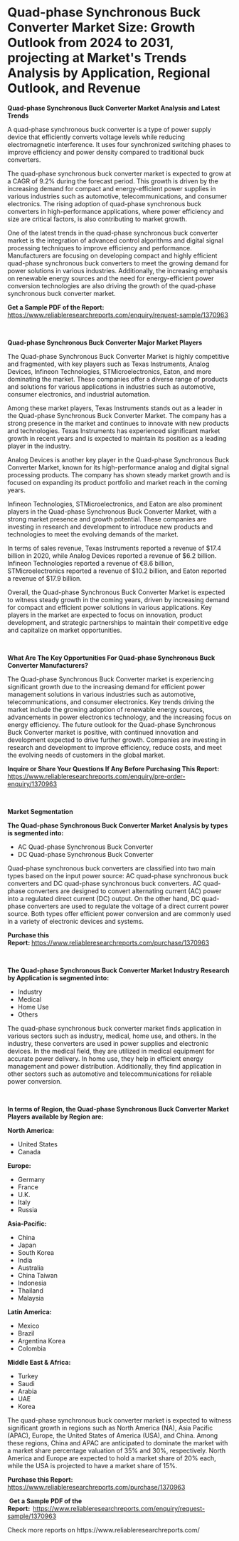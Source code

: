 <p><h1>Quad-phase Synchronous Buck Converter Market Size: Growth Outlook from 2024 to 2031, projecting at Market's Trends Analysis by Application, Regional Outlook, and Revenue</h1></p><p><strong>Quad-phase Synchronous Buck Converter Market Analysis and Latest Trends</strong></p>
<p><p>A quad-phase synchronous buck converter is a type of power supply device that efficiently converts voltage levels while reducing electromagnetic interference. It uses four synchronized switching phases to improve efficiency and power density compared to traditional buck converters.</p><p>The quad-phase synchronous buck converter market is expected to grow at a CAGR of 9.2% during the forecast period. This growth is driven by the increasing demand for compact and energy-efficient power supplies in various industries such as automotive, telecommunications, and consumer electronics. The rising adoption of quad-phase synchronous buck converters in high-performance applications, where power efficiency and size are critical factors, is also contributing to market growth.</p><p>One of the latest trends in the quad-phase synchronous buck converter market is the integration of advanced control algorithms and digital signal processing techniques to improve efficiency and performance. Manufacturers are focusing on developing compact and highly efficient quad-phase synchronous buck converters to meet the growing demand for power solutions in various industries. Additionally, the increasing emphasis on renewable energy sources and the need for energy-efficient power conversion technologies are also driving the growth of the quad-phase synchronous buck converter market.</p></p>
<p><strong>Get a Sample PDF of the Report:&nbsp;</strong> <a href="https://www.reliableresearchreports.com/enquiry/request-sample/1370963">https://www.reliableresearchreports.com/enquiry/request-sample/1370963</a></p>
<p>&nbsp;</p>
<p><strong>Quad-phase Synchronous Buck Converter Major Market Players</strong></p>
<p><p>The Quad-phase Synchronous Buck Converter Market is highly competitive and fragmented, with key players such as Texas Instruments, Analog Devices, Infineon Technologies, STMicroelectronics, Eaton, and more dominating the market. These companies offer a diverse range of products and solutions for various applications in industries such as automotive, consumer electronics, and industrial automation.</p><p>Among these market players, Texas Instruments stands out as a leader in the Quad-phase Synchronous Buck Converter Market. The company has a strong presence in the market and continues to innovate with new products and technologies. Texas Instruments has experienced significant market growth in recent years and is expected to maintain its position as a leading player in the industry.</p><p>Analog Devices is another key player in the Quad-phase Synchronous Buck Converter Market, known for its high-performance analog and digital signal processing products. The company has shown steady market growth and is focused on expanding its product portfolio and market reach in the coming years.</p><p>Infineon Technologies, STMicroelectronics, and Eaton are also prominent players in the Quad-phase Synchronous Buck Converter Market, with a strong market presence and growth potential. These companies are investing in research and development to introduce new products and technologies to meet the evolving demands of the market.</p><p>In terms of sales revenue, Texas Instruments reported a revenue of $17.4 billion in 2020, while Analog Devices reported a revenue of $6.2 billion. Infineon Technologies reported a revenue of €8.6 billion, STMicroelectronics reported a revenue of $10.2 billion, and Eaton reported a revenue of $17.9 billion.</p><p>Overall, the Quad-phase Synchronous Buck Converter Market is expected to witness steady growth in the coming years, driven by increasing demand for compact and efficient power solutions in various applications. Key players in the market are expected to focus on innovation, product development, and strategic partnerships to maintain their competitive edge and capitalize on market opportunities.</p></p>
<p>&nbsp;</p>
<p><strong>What Are The Key Opportunities For Quad-phase Synchronous Buck Converter Manufacturers?</strong></p>
<p><p>The Quad-phase Synchronous Buck Converter market is experiencing significant growth due to the increasing demand for efficient power management solutions in various industries such as automotive, telecommunications, and consumer electronics. Key trends driving the market include the growing adoption of renewable energy sources, advancements in power electronics technology, and the increasing focus on energy efficiency. The future outlook for the Quad-phase Synchronous Buck Converter market is positive, with continued innovation and development expected to drive further growth. Companies are investing in research and development to improve efficiency, reduce costs, and meet the evolving needs of customers in the global market.</p></p>
<p><strong>Inquire or Share Your Questions If Any Before Purchasing This Report:</strong> <a href="https://www.reliableresearchreports.com/enquiry/pre-order-enquiry/1370963">https://www.reliableresearchreports.com/enquiry/pre-order-enquiry/1370963</a></p>
<p>&nbsp;</p>
<p><strong>Market Segmentation</strong></p>
<p><strong>The Quad-phase Synchronous Buck Converter Market Analysis by types is segmented into:</strong></p>
<p><ul><li>AC Quad-phase Synchronous Buck Converter</li><li>DC Quad-phase Synchronous Buck Converter</li></ul></p>
<p><p>Quad-phase synchronous buck converters are classified into two main types based on the input power source: AC quad-phase synchronous buck converters and DC quad-phase synchronous buck converters. AC quad-phase converters are designed to convert alternating current (AC) power into a regulated direct current (DC) output. On the other hand, DC quad-phase converters are used to regulate the voltage of a direct current power source. Both types offer efficient power conversion and are commonly used in a variety of electronic devices and systems.</p></p>
<p><strong>Purchase this Report:&nbsp;</strong><a href="https://www.reliableresearchreports.com/purchase/1370963">https://www.reliableresearchreports.com/purchase/1370963</a></p>
<p>&nbsp;</p>
<p><strong>The Quad-phase Synchronous Buck Converter Market Industry Research by Application is segmented into:</strong></p>
<p><ul><li>Industry</li><li>Medical</li><li>Home Use</li><li>Others</li></ul></p>
<p><p>The quad-phase synchronous buck converter market finds application in various sectors such as industry, medical, home use, and others. In the industry, these converters are used in power supplies and electronic devices. In the medical field, they are utilized in medical equipment for accurate power delivery. In home use, they help in efficient energy management and power distribution. Additionally, they find application in other sectors such as automotive and telecommunications for reliable power conversion.</p></p>
<p>&nbsp;</p>
<p><strong>In terms of Region, the Quad-phase Synchronous Buck Converter Market Players available by Region are:</strong></p>
<p>
    <p> <strong> North America: </strong>
        <ul>
            <li>United States</li>
            <li>Canada</li>
        </ul>
        </p> 
    <p> <strong> Europe: </strong>
        <ul>
            <li>Germany</li>
            <li>France</li>
            <li>U.K.</li>
            <li>Italy</li>
            <li>Russia</li>
        </ul>
        </p> 
    <p> <strong> Asia-Pacific: </strong>
        <ul>
            <li>China</li>
            <li>Japan</li>
            <li>South Korea</li>
            <li>India</li>
            <li>Australia</li>
            <li>China Taiwan</li>
            <li>Indonesia</li>
            <li>Thailand</li>
            <li>Malaysia</li>
        </ul>
        </p> 
    <p> <strong> Latin America: </strong>
        <ul>
            <li>Mexico</li>
            <li>Brazil</li>
            <li>Argentina Korea</li>
            <li>Colombia</li>
        </ul>
        </p> 
    <p> <strong> Middle East & Africa: </strong>
        <ul>
            <li>Turkey</li>
            <li>Saudi</li>
            <li>Arabia</li>
            <li>UAE</li>
            <li>Korea</li>
        </ul>
    </p>
    </p>
<p><p>The quad-phase synchronous buck converter market is expected to witness significant growth in regions such as North America (NA), Asia Pacific (APAC), Europe, the United States of America (USA), and China. Among these regions, China and APAC are anticipated to dominate the market with a market share percentage valuation of 35% and 30%, respectively. North America and Europe are expected to hold a market share of 20% each, while the USA is projected to have a market share of 15%.</p></p>
<p><strong>Purchase this Report: </strong><a href="https://www.reliableresearchreports.com/purchase/1370963">https://www.reliableresearchreports.com/purchase/1370963</a></p>
<p>&nbsp;<strong>Get a Sample PDF of the Report:&nbsp;&nbsp;</strong><a href="https://www.reliableresearchreports.com/enquiry/request-sample/1370963">https://www.reliableresearchreports.com/enquiry/request-sample/1370963</a></p>
<p><strong></strong></p>
<p>Check more reports on https://www.reliableresearchreports.com/</p>